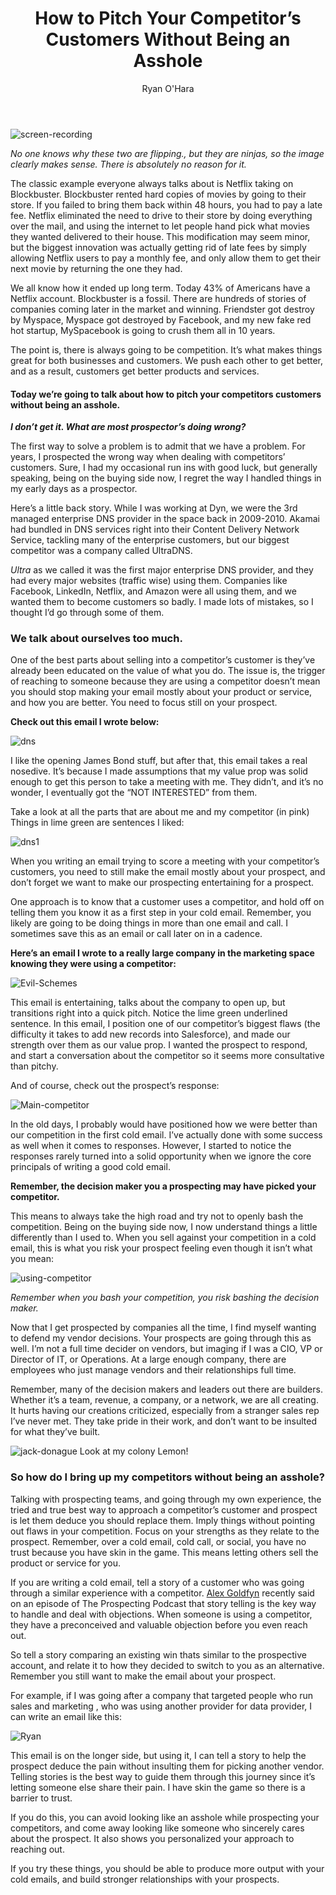 ﻿---
title: How to Pitch Your Competitor’s Customers Without Being an Asshole
description: Throughout business history, being first to market is always great, but often times, it is the 2nd and 3rd companies that come to market that prevail. Sometimes it may even be the 15th-20th company in that space then ends up prevailing. This is because they can look at what the current market leader is doing, and do some crazy ninja stuff to beat them out
coverImage: img/Pitch-man.png
publishDate: May 14, 2018

author: Ryan O'Hara
authorProfile: Ryan O'Hara has been an early employee at several startups helping them with marketing and prospecting tactics, including Dyn who was acquired by Oracle for $600+ million in 2016. He's had prospecting campaigns featured in Fortune, Mashable, and TheNextWeb. Ryan specializes in branding, business development, prospecting, and coaching people on how to make good digital first impressions. He also mentors two accelerators, The Iron Yard and The Alpha Loft, and hosts The Prospecting Podcast.
authorImage: img/Ryan-OHara-Headshot.png
---

![screen-recording](/img/Screen-Recording.gif)

_No one knows why these two are flipping., but they are ninjas, so the image clearly makes sense. There is absolutely no reason for it._

The classic example everyone always talks about is Netflix taking on Blockbuster. Blockbuster rented hard copies of movies by going to their store. If you failed to bring them back within 48 hours, you had to pay a late fee. Netflix eliminated the need to drive to their store by doing everything over the mail, and using the internet to let people hand pick what movies they wanted delivered to their house. This modification may seem minor, but the biggest innovation was actually getting rid of late fees by simply allowing Netflix users to pay a monthly fee, and only allow them to get their next movie by returning the one they had.

We all know how it ended up long term. Today 43% of Americans have a Netflix account. Blockbuster is a fossil. There are hundreds of stories of companies coming later in the market and winning. Friendster got destroy by Myspace, Myspace got destroyed by Facebook, and my new fake red hot startup, MySpacebook is going to crush them all in 10 years.

The point is, there is always going to be competition. It’s what makes things great for both businesses and customers. We push each other to get better, and as a result, customers get better products and services.

#### Today we’re going to talk about how to pitch your competitors customers without being an asshole.

**_I don’t get it. What are most prospector’s doing wrong?_**

The first way to solve a problem is to admit that we have a problem. For years, I prospected the wrong way when dealing with competitors’ customers. Sure, I had my occasional run ins with good luck, but generally speaking, being on the buying side now, I regret the way I handled things in my early days as a prospector.

Here’s a little back story. While I was working at Dyn, we were the 3rd managed enterprise DNS provider in the space back in 2009-2010. Akamai had bundled in DNS services right into their Content Delivery Network Service, tackling many of the enterprise customers, but our biggest competitor was a company called UltraDNS.

_Ultra_ as we called it was the first major enterprise DNS provider, and they had every major websites (traffic wise) using them. Companies like Facebook, LinkedIn, Netflix, and Amazon were all using them, and we wanted them to become customers so badly. I made lots of mistakes, so I thought I’d go through some of them.

### We talk about ourselves too much.

One of the best parts about selling into a competitor’s customer is they’ve already been educated on the value of what you do. The issue is, the trigger of reaching to someone because they are using a competitor doesn’t mean you should stop making your email mostly about your product or service, and how you are better. You need to focus still on your prospect.

**Check out this email I wrote below:**

![dns](/img/dns.png)

I like the opening James Bond stuff, but after that, this email takes a real nosedive. It’s because I made assumptions that my value prop was solid enough to get this person to take a meeting with me. They didn’t, and it’s no wonder, I eventually got the “NOT INTERESTED” from them.

Take a look at all the parts that are about me and my competitor (in pink) Things in lime green are sentences I liked:

![dns1](/img/dns1.png)

When you writing an email trying to score a meeting with your competitor’s customers, you need to still make the email mostly about your prospect, and don’t forget we want to make our prospecting entertaining for a prospect.

One approach is to know that a customer uses a competitor, and hold off on telling them you know it as a first step in your cold email. Remember, you likely are going to be doing things in more than one email and call. I sometimes save this as an email or call later on in a cadence.

**Here’s an email I wrote to a really large company in the marketing space knowing they were using a competitor:**

![Evil-Schemes](/img/Evil-Schemes.gif)

This email is entertaining, talks about the company to open up, but transitions right into a quick pitch. Notice the lime green underlined sentence. In this email, I position one of our competitor’s biggest flaws (the difficulty it takes to add new records into Salesforce), and made our strength over them as our value prop. I wanted the prospect to respond, and start a conversation about the competitor so it seems more consultative than pitchy.

And of course, check out the prospect’s response:

![Main-competitor](/img/Main-Competitors.png)

In the old days, I probably would have positioned how we were better than our competition in the first cold email. I’ve actually done with some success as well when it comes to responses. However, I started to notice the responses rarely turned into a solid opportunity when we ignore the core principals of writing a good cold email.

**Remember, the decision maker you a prospecting may have picked your competitor.**

This means to always take the high road and try not to openly bash the competition. Being on the buying side now, I now understand things a little differently than I used to. When you sell against your competition in a cold email, this is what you risk your prospect feeling even though it isn’t what you mean:

![using-competitor](/img/Using-Competitor.png)

_Remember when you bash your competition, you risk bashing the decision maker._

Now that I get prospected by companies all the time, I find myself wanting to defend my vendor decisions. Your prospects are going through this as well. I’m not a full time decider on vendors, but imaging if I was a CIO, VP or Director of IT, or Operations. At a large enough company, there are employees who just manage vendors and their relationships full time.

Remember, many of the decision makers and leaders out there are builders. Whether it’s a team, revenue, a company, or a network, we are all creating. It hurts having our creations criticized, especially from a stranger sales rep I’ve never met. They take pride in their work, and don’t want to be insulted for what they’ve built.

![jack-donague](/img/jack-donague.jpg) Look at my colony Lemon!

### So how do I bring up my competitors without being an asshole?

Talking with prospecting teams, and going through my own experience, the tried and true best way to approach a competitor’s customer and prospect is let them deduce you should replace them. Imply things without pointing out flaws in your competition. Focus on your strengths as they relate to the prospect. Remember, over a cold email, cold call, or social, you have no trust because you have skin in the game. This means letting others sell the product or service for you.

If you are writing a cold email, tell a story of a customer who was going through a similar experience with a competitor. [Alex Goldfyn](https://www.linkedin.com/in/alexgoldfayn) recently said on an episode of The Prospecting Podcast that story telling is the key way to handle and deal with objections. When someone is using a competitor, they have a preconceived and valuable objection before you even reach out.

So tell a story comparing an existing win thats similar to the prospective account, and relate it to how they decided to switch to you as an alternative. Remember you still want to make the email about your prospect.

For example, if I was going after a company that targeted people who run sales and marketing , who was using another provider for data provider, I can write an email like this:

![Ryan](/img/Ryan.png)

This email is on the longer side, but using it, I can tell a story to help the prospect deduce the pain without insulting them for picking another vendor. Telling stories is the best way to guide them through this journey since it’s letting someone else share their pain. I have skin the game so there is a barrier to trust.

If you do this, you can avoid looking like an asshole while prospecting your competitors, and come away looking like someone who sincerely cares about the prospect. It also shows you personalized your approach to reaching out.

If you try these things, you should be able to produce more output with your cold emails, and build stronger relationships with your prospects.